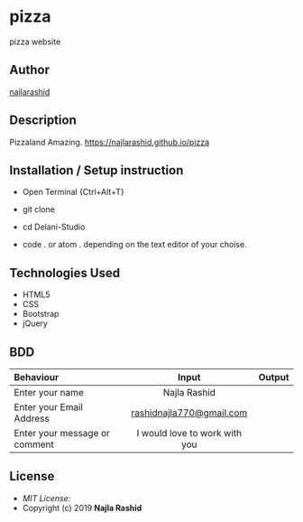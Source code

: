 # pizza
pizza website


## Author

[najlarashid]()

## Description
Pizzaland Amazing. https://najlarashid.github.io/pizza

## Installation / Setup instruction
* Open Terminal {Ctrl+Alt+T}

* git clone
* cd Delani-Studio

* code . or atom . depending on the text editor of your choise.

## Technologies Used

* HTML5
* CSS
* Bootstrap
* jQuery

## BDD
| Behaviour      | Input        | Output       |
| :------------- | :----------: | -----------: |
|  Enter your name  |   Najla Rashid |     |
| Enter your Email Address  |  rashidnajla770@gmail.com|   |
| Enter your message or comment   |  I would love to work with you     |     |

## License
* *MIT License:*
* Copyright (c) 2019 **Najla Rashid**



